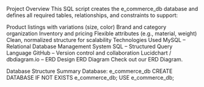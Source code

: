 Project Overview
This SQL script creates the e_commerce_db database and defines all required tables, relationships, and constraints to support:

Product listings with variations (size, color)
Brand and category organization
Inventory and pricing
Flexible attributes (e.g., material, weight)
Clean, normalized structure for scalability
Technologies Used
MySQL – Relational Database Management System
SQL – Structured Query Language
GitHub – Version control and collaboration
Lucidchart / dbdiagram.io – ERD Design
ERD Diagram
Check out our ERD Diagram.

Database Structure Summary
Database: e_commerce_db
CREATE DATABASE IF NOT EXISTS e_commerce_db;
USE e_commerce_db;

